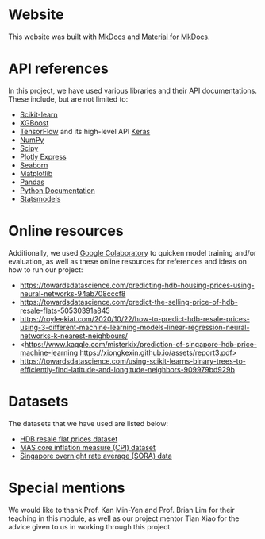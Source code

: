 # Website
This website was built with [MkDocs](https://www.mkdocs.org) and [Material for MkDocs](https://squidfunk.github.io/mkdocs-material/). 

# API references
In this project, we have used various libraries and their API documentations. These include, but are not limited to:

* [Scikit-learn](https://scikit-learn.org/stable/modules/classes.html)
* [XGBoost](https://xgboost.readthedocs.io/en/stable/)
* [TensorFlow](https://www.tensorflow.org/) and its high-level API [Keras](https://keras.io/api/)
* [NumPy](https://numpy.org/doc/stable/)
* [Scipy](https://docs.scipy.org/doc/scipy/)
* [Plotly Express](https://plotly.com/python/plotly-express/)
* [Seaborn](https://seaborn.pydata.org/api.html)
* [Matplotlib](https://matplotlib.org/stable/index.html)
* [Pandas](https://pandas.pydata.org/docs/)
* [Python Documentation](https://docs.python.org/)
* [Statsmodels](https://www.statsmodels.org/stable/index.html)

# Online resources
Additionally, we used [Google Colaboratory](https://colab.research.google.com/) to quicken model training and/or evaluation, as well as these  online resources for references and ideas on how to run our project:

* <https://towardsdatascience.com/predicting-hdb-housing-prices-using-neural-networks-94ab708cccf8>
* <https://towardsdatascience.com/predict-the-selling-price-of-hdb-resale-flats-50530391a845>
* <https://royleekiat.com/2020/10/22/how-to-predict-hdb-resale-prices-using-3-different-machine-learning-models-linear-regression-neural-networks-k-nearest-neighbours/>
* <https://www.kaggle.com/misterkix/prediction-of-singapore-hdb-price-machine-learning https://xiongkexin.github.io/assets/report3.pdf>
* <https://towardsdatascience.com/using-scikit-learns-binary-trees-to-efficiently-find-latitude-and-longitude-neighbors-909979bd929b>

# Datasets
The datasets that we have used are listed below:

* [HDB resale flat prices dataset](https://data.gov.sg/dataset/resale-flat-prices)
* [MAS core inflation measure (CPI) dataset](https://tablebuilder.singstat.gov.sg/table/TS/M212882)
* [Singapore overnight rate average (SORA) data](https://eservices.mas.gov.sg/statistics/dir/DomesticInterestRates.aspx)

# Special mentions
We would like to thank Prof. Kan Min-Yen and Prof. Brian Lim for their teaching in this module, as well as our project mentor Tian Xiao for the advice given to us in working through this project.